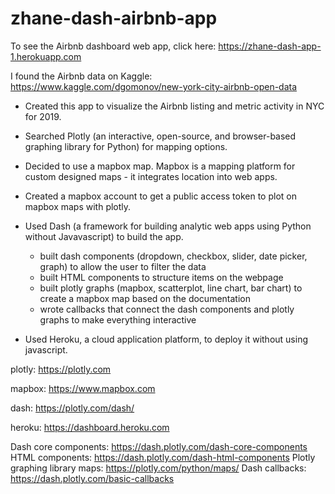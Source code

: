 # zhane-dash-airbnb-app

To see the Airbnb dashboard web app, click here: https://zhane-dash-app-1.herokuapp.com

I found the Airbnb data on Kaggle: https://www.kaggle.com/dgomonov/new-york-city-airbnb-open-data

- Created this app to visualize the Airbnb listing and metric activity in NYC for 2019.

- Searched Plotly (an interactive, open-source, and browser-based graphing library for Python) for mapping options.

- Decided to use a mapbox map. Mapbox is a mapping platform for custom designed maps - it integrates location into web apps.

- Created a mapbox account to get a public access token to plot on mapbox maps with plotly.

- Used Dash (a framework for building analytic web apps using Python without Javavascript) to build the app.
  - built dash components (dropdown, checkbox, slider, date picker, graph) to allow the user to filter the data
  - built HTML components to structure items on the webpage
  - built plotly graphs (mapbox, scatterplot, line chart, bar chart) to create a mapbox map based on the documentation
  - wrote callbacks that connect the dash components and plotly graphs to make everything interactive
 
- Used Heroku, a cloud application platform, to deploy it without using javascript.

plotly: https://plotly.com

mapbox: https://www.mapbox.com 

dash: https://plotly.com/dash/

heroku: https://dashboard.heroku.com

Dash core components: https://dash.plotly.com/dash-core-components 
HTML components: https://dash.plotly.com/dash-html-components 
Plotly graphing library maps: https://plotly.com/python/maps/ 
Dash callbacks: https://dash.plotly.com/basic-callbacks
